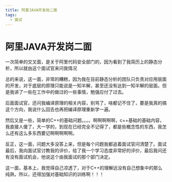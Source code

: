 ```yaml
---
title: 阿里JAVA开发岗二面
tags:
  - 面试
---
```


# 阿里JAVA开发岗二面

一次简单的交叉面，是关于阿里代码安全部门的，因为看到了我简历上的静态分析，所以就由这个面试官来问我情况

总的来说，这一面，非常的糟糕，因为我在目前静态分析的团队只负责对应用层面的开发，对于底层的原理只能说是一知半解，甚至还没有达到一知半解的层面。但是我讲了一些在工作中的做过的一些事情，勉强应付了过去。

后面面试官，还问我编译原理的相关内容，别骂了，啥都记不住了，要是我真的搞这个方向，我说什么回去也再把编译原理重新学一遍。

然后又是一些，简单的C++的基础问题。。。。啊啊啊啊啊，c++基础的基础内容，我直接人傻了，大一学的，到现在已经完全不记得了，都是些概念性的东西，我怎么还有这么多东西要记啊啊啊啊啊。

反正，这一面，问题大多没答上来，但是每个问题我都追着面试官问清楚了。面试最后，我向面试官讨教我的评价，给了我一个学习态度非常好的评价，最后我问还有没有面试机会，他说这个由我面试的那个部门决定。

这一面，基本上，我觉得自己凉透了，对于C++的理解远没有自己想象中的那么纯熟，所以，还得加强对基础知识的训练啊！！！